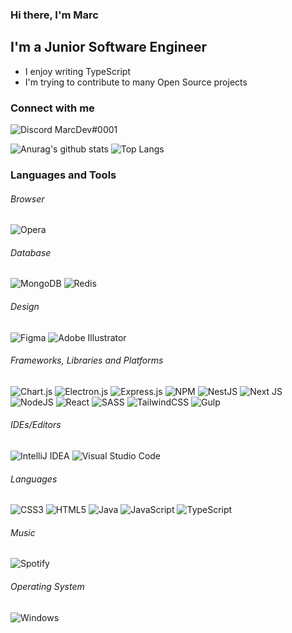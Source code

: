 ### Hi there, I'm Marc

## I'm a Junior Software Engineer

- I enjoy writing TypeScript
- I'm trying to contribute to many Open Source projects

### Connect with me

![Discord](https://img.shields.io/badge/Discord-%235865F2.svg?style=for-the-badge&logo=discord&logoColor=white) MarcDev#0001

![Anurag's github stats](https://github-readme-stats.vercel.app/api?username=MarcWebDev&show_icons=true&theme=tokyonight&hide_border=true)
![Top Langs](https://github-readme-stats.vercel.app/api/top-langs/?username=MarcWebDev&show_icons=true&theme=tokyonight&layout=compact&hide_border=true)

### Languages and Tools

<h6>Browser</h6>

![Opera](https://img.shields.io/badge/Opera-FF1B2D?style=for-the-badge&logo=Opera&logoColor=white)


<h6>Database</h6>

![MongoDB](https://img.shields.io/badge/MongoDB-%234ea94b.svg?style=for-the-badge&logo=mongodb&logoColor=white)
![Redis](https://img.shields.io/badge/redis-%23DD0031.svg?style=for-the-badge&logo=redis&logoColor=white)


<h6>Design</h6>

![Figma](https://img.shields.io/badge/figma-%23F24E1E.svg?style=for-the-badge&logo=figma&logoColor=white)
![Adobe Illustrator](https://img.shields.io/badge/adobe%20illustrator-%23FF9A00.svg?style=for-the-badge&logo=adobe%20illustrator&logoColor=white)


<h6>Frameworks, Libraries and Platforms</h6>

![Chart.js](https://img.shields.io/badge/chart.js-F5788D.svg?style=for-the-badge&logo=chart.js&logoColor=white)
![Electron.js](https://img.shields.io/badge/Electron-191970?style=for-the-badge&logo=Electron&logoColor=white)
![Express.js](https://img.shields.io/badge/express.js-%23404d59.svg?style=for-the-badge&logo=express&logoColor=%2361DAFB)
![NPM](https://img.shields.io/badge/NPM-%23000000.svg?style=for-the-badge&logo=npm&logoColor=white)
![NestJS](https://img.shields.io/badge/nestjs-%23E0234E.svg?style=for-the-badge&logo=nestjs&logoColor=white)
![Next JS](https://img.shields.io/badge/Next-black?style=for-the-badge&logo=next.js&logoColor=white)
![NodeJS](https://img.shields.io/badge/node.js-6DA55F?style=for-the-badge&logo=node.js&logoColor=white)
![React](https://img.shields.io/badge/react-%2320232a.svg?style=for-the-badge&logo=react&logoColor=%2361DAFB)
![SASS](https://img.shields.io/badge/SASS-hotpink.svg?style=for-the-badge&logo=SASS&logoColor=white)
![TailwindCSS](https://img.shields.io/badge/tailwindcss-%2338B2AC.svg?style=for-the-badge&logo=tailwind-css&logoColor=white)
![Gulp](https://img.shields.io/badge/GULP-%23CF4647.svg?style=for-the-badge&logo=gulp&logoColor=white)


<h6>IDEs/Editors</h6>

![IntelliJ IDEA](https://img.shields.io/badge/IntelliJIDEA-000000.svg?style=for-the-badge&logo=intellij-idea&logoColor=white)
![Visual Studio Code](https://img.shields.io/badge/Visual%20Studio%20Code-0078d7.svg?style=for-the-badge&logo=visual-studio-code&logoColor=white)


<h6>Languages</h6>

![CSS3](https://img.shields.io/badge/css3-%231572B6.svg?style=for-the-badge&logo=css3&logoColor=white)
![HTML5](https://img.shields.io/badge/html5-%23E34F26.svg?style=for-the-badge&logo=html5&logoColor=white)
![Java](https://img.shields.io/badge/java-%23ED8B00.svg?style=for-the-badge&logo=java&logoColor=white)
![JavaScript](https://img.shields.io/badge/javascript-%23323330.svg?style=for-the-badge&logo=javascript&logoColor=%23F7DF1E)
![TypeScript](https://img.shields.io/badge/typescript-%23007ACC.svg?style=for-the-badge&logo=typescript&logoColor=white)


<h6>Music</h6>

![Spotify](https://img.shields.io/badge/Spotify-1ED760?style=for-the-badge&logo=spotify&logoColor=white)


<h6>Operating System</h6>

![Windows](https://img.shields.io/badge/Windows-0078D6?style=for-the-badge&logo=windows&logoColor=white)
